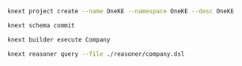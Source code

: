 
```bash
knext project create --name OneKE --namespace OneKE --desc OneKE
```

```bash
knext schema commit
```

```bash
knext builder execute Company
```

```bash
knext reasoner query --file ./reasoner/company.dsl
```